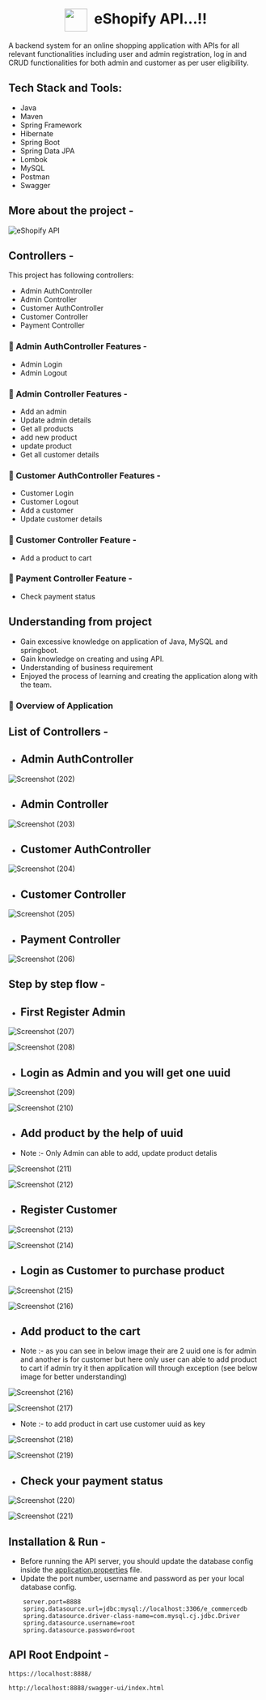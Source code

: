 <!-- <h1 align="center">eShopify API...!!</h1> -->
<h1 align="center"><img align="center" height="45" src="https://user-images.githubusercontent.com/102204260/224464817-55d9a792-44bf-4b73-9406-7f1c4c815071.png"> &nbsp;eShopify API...!! </h1>

A backend system for an online shopping application with APIs for all relevant functionalities including user and admin registration, log in and CRUD functionalities for both admin and customer as per user eligibility. 

## Tech Stack and Tools:

* Java
* Maven
* Spring Framework
* Hibernate
* Spring Boot
* Spring Data JPA
* Lombok
* MySQL
* Postman
* Swagger

<!-- <p align="center">
  <img src="https://img.shields.io/badge/Java-ED8B00?style=for-the-badge&logo=java&logoColor=white" alt="java" />
  <img src="https://img.shields.io/badge/MySQL-005C84?style=for-the-badge&logo=mysql&logoColor=white" alt="mysql" />
</p> -->



## More about the project -
![eShopify API](https://user-images.githubusercontent.com/102204260/224464918-f0be9856-a3cd-4073-ae90-08dca8309e16.png)
<br />

## Controllers -

This project has following controllers:

- Admin AuthController
- Admin Controller
- Customer AuthController
- Customer Controller
- Payment Controller

### 🚀 Admin AuthController Features -
- Admin Login
- Admin Logout

### 🚀 Admin Controller Features -
- Add an admin
- Update admin details
- Get all products 
- add new product
- update product
- Get all customer details

### 🚀 Customer AuthController Features -
- Customer Login
- Customer Logout
- Add a customer
- Update customer details 

### 🚀 Customer Controller Feature -
- Add a product to cart

### 🚀 Payment Controller Feature -
- Check payment status

## Understanding from project

- Gain excessive knowledge on application of Java, MySQL and springboot.
- Gain knowledge on creating and using API.
- Understanding of business requirement
- Enjoyed the process of learning and creating the application along with the team.

### 🚀 Overview of Application

## List of Controllers -

- ## **Admin AuthController** 
![Screenshot (202)](https://user-images.githubusercontent.com/102204260/224469956-40a45fdd-d797-4c88-9bda-39cd5c48b403.png)

- ## **Admin Controller**
![Screenshot (203)](https://user-images.githubusercontent.com/102204260/224470040-de96b590-af23-4045-8dd8-014a4eff3867.png)

- ## **Customer AuthController** 
![Screenshot (204)](https://user-images.githubusercontent.com/102204260/224470081-ab11748f-9577-41b4-9d81-570d8992b293.png)

- ## **Customer Controller**
![Screenshot (205)](https://user-images.githubusercontent.com/102204260/224470141-e5811672-3dcf-4d19-902a-b4203cf3f67c.png)

- ## **Payment Controller**
![Screenshot (206)](https://user-images.githubusercontent.com/102204260/224470171-1a2d1e5a-ed1c-4701-9109-c0b94bb070f9.png)

## Step by step flow -
- ## **First Register Admin**

![Screenshot (207)](https://user-images.githubusercontent.com/102204260/224470542-5221ee39-25a2-4ac3-af70-6beeb6bda3ae.png)

![Screenshot (208)](https://user-images.githubusercontent.com/102204260/224470550-3e6a6b08-d809-44db-a675-1e227615e5e4.png)

- ## **Login as Admin and you will get one uuid**

![Screenshot (209)](https://user-images.githubusercontent.com/102204260/224470834-886626de-da41-4955-9dd9-dfefb18884a8.png)

![Screenshot (210)](https://user-images.githubusercontent.com/102204260/224470840-b9301c0f-e053-4678-8218-c7a8639133c0.png)

- ## **Add product by the help of uuid**
- Note :- Only Admin can able to add, update product detalis

![Screenshot (211)](https://user-images.githubusercontent.com/102204260/224471119-e7b41bf8-a52a-4a79-a387-87ddc5414dab.png)

![Screenshot (212)](https://user-images.githubusercontent.com/102204260/224471147-6e7a7102-e9b0-45bd-9d5a-aae2fcf5bf71.png)

- ## **Register Customer**

![Screenshot (213)](https://user-images.githubusercontent.com/102204260/224471415-cac1d196-0012-481b-9d5f-8823eeb601ea.png)

![Screenshot (214)](https://user-images.githubusercontent.com/102204260/224471423-876983ec-5bc1-46a6-a35e-97b4c26e000c.png)

- ## **Login as Customer to purchase product**

![Screenshot (215)](https://user-images.githubusercontent.com/102204260/224471545-bc764d9b-1d63-46a1-b940-d40caa467e62.png)

![Screenshot (216)](https://user-images.githubusercontent.com/102204260/224471554-0b3aab43-d2a9-4ebf-98c4-02754b7b1d0a.png)

- ## **Add product to the cart**
- Note :- as you can see in below image their are 2 uuid one is for admin and another is for customer but here only user can able to add product to cart if admin try     it then application will through exception (see below image for better understanding)

![Screenshot (216)](https://user-images.githubusercontent.com/102204260/224471737-bd534b9e-e2db-41a8-9f32-1eccaf81df44.png)

![Screenshot (217)](https://user-images.githubusercontent.com/102204260/224471919-8ab1d10b-30e2-453f-9d9b-39346b83c771.png)

- Note :- to add product in cart use customer uuid as key

![Screenshot (218)](https://user-images.githubusercontent.com/102204260/224472068-38afbde4-4d02-4a0e-9b69-2b0e98cd4b39.png)

![Screenshot (219)](https://user-images.githubusercontent.com/102204260/224472083-938104ef-974d-47d9-b593-c938d5c4efe4.png)

- ## **Check your payment status**

![Screenshot (220)](https://user-images.githubusercontent.com/102204260/224472218-27d3d170-55bc-4c1d-b49d-5cde5ed77519.png)

![Screenshot (221)](https://user-images.githubusercontent.com/102204260/224472224-08011774-372d-4350-bb62-acc1c8b98f06.png)


## Installation & Run -

* Before running the API server, you should update the database config inside the [application.properties](https://github.com/spp96/E-commerce_API/blob/main/E-Commerce_RestAPI/src/main/resources/application.properties) file. 
* Update the port number, username and password as per your local database config.

```
    server.port=8888
    spring.datasource.url=jdbc:mysql://localhost:3306/e_commercedb
    spring.datasource.driver-class-name=com.mysql.cj.jdbc.Driver
    spring.datasource.username=root
    spring.datasource.password=root
```

## API Root Endpoint -
```
https://localhost:8888/
```
```
http://localhost:8888/swagger-ui/index.html
```
